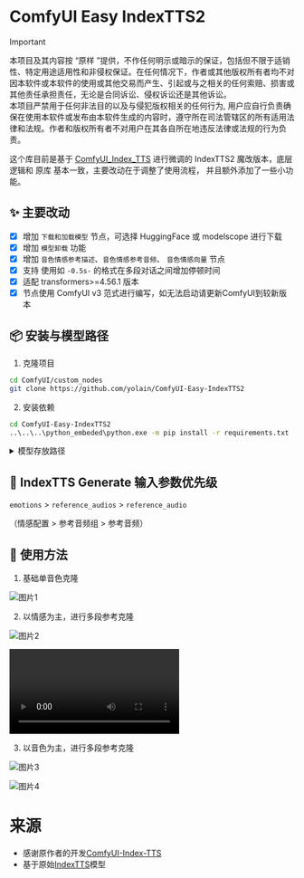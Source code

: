 # ComfyUI Easy IndexTTS2

> [!IMPORTANT]
> 本项目及其内容按 “原样 ”提供，不作任何明示或暗示的保证，包括但不限于适销性、特定用途适用性和非侵权保证。在任何情况下，作者或其他版权所有者均不对因本软件或本软件的使用或其他交易而产生、引起或与之相关的任何索赔、损害或其他责任承担责任，无论是合同诉讼、侵权诉讼还是其他诉讼。<br>
本项目严禁用于任何非法目的以及与侵犯版权相关的任何行为, 用户应自行负责确保在使用本软件或发布由本软件生成的内容时，遵守所在司法管辖区的所有适用法律和法规。作者和版权所有者不对用户在其各自所在地违反法律或法规的行为负责。

这个库目前是基于 [ComfyUI_Index_TTS](https://github.com/chenpipi0807/ComfyUI-Index-TTS) 进行微调的 IndexTTS2 魔改版本，底层逻辑和 原库 基本一致，主要改动在于调整了使用流程，
并且额外添加了一些小功能。


## ✨ 主要改动

- [x] 增加 `下载和加载模型` 节点，可选择 HuggingFace 或 modelscope 进行下载
- [x] 增加 `模型卸载` 功能
- [x] 增加 `音色情感参考描述`、`音色情感参考音频`、 `音色情感向量` 节点
- [x] 支持 使用如 `-0.5s-` 的格式在多段对话之间增加停顿时间
- [x] 适配 transformers>=4.56.1 版本
- [x] 节点使用 ComfyUI v3 范式进行编写，如无法启动请更新ComfyUI到较新版本

## 📦 安装与模型路径

1. 克隆项目
```bash
cd ComfyUI/custom_nodes
git clone https://github.com/yolain/ComfyUI-Easy-IndexTTS2
```

2. 安装依赖
```bash
cd ComfyUI-Easy-IndexTTS2
..\..\..\python_embeded\python.exe -m pip install -r requirements.txt
```

<details>
<summary><kbd>模型存放路径</kbd></summary>

<br>

```text
与原库路径一致，如果使用的是另一个作者的版本请将模型移动至以下路径，或者使用软链接进行关联
```

1) semantic codec（MaskGCT 语义编码器）
   - 页面：[https://huggingface.co/amphion/MaskGCT/tree/main/semantic_codec](https://huggingface.co/amphion/MaskGCT/tree/main/semantic_codec)
   - 直链：[https://huggingface.co/amphion/MaskGCT/resolve/main/semantic_codec/model.safetensors?download=true](https://huggingface.co/amphion/MaskGCT/resolve/main/semantic_codec/model.safetensors?download=true)
   - 放置：`semantic_codec/model.safetensors`

2) CampPlus 说话人嵌入
   - 页面：[https://huggingface.co/funasr/campplus](https://huggingface.co/funasr/campplus)
   - 直链：[https://huggingface.co/funasr/campplus/resolve/main/campplus_cn_common.bin?download=true](https://huggingface.co/funasr/campplus/resolve/main/campplus_cn_common.bin?download=true)
   - 放置：`campplus_cn_common.bin`

3) Wav2Vec2Bert 特征（facebook/w2v-bert-2.0）
   - 页面：[https://huggingface.co/facebook/w2v-bert-2.0](https://huggingface.co/facebook/w2v-bert-2.0)
   - 放置：`w2v-bert-2.0/` 整个文件夹（如 `config.json`、`model.safetensors`、`preprocessor_config.json` 等）
   - 若未提前放置，将自动下载到本地缓存：`./ComfyUI/models/IndexTTS-2/hf_cache/`

4) BigVGAN 声码器
   - 依据 `config.yaml` 中 `vocoder.name`（例如 `nvidia/bigvgan_v2_22khz_80band_256x`）
   - 建议提前将对应模型完整缓存到 `bigvgan/` 下

5) 其他本地直读文件（需与 `config.yaml` 一致）：
   - `gpt.pth`（`cfg.gpt_checkpoint`）
   - `s2mel.pth`（`cfg.s2mel_checkpoint`）
   - `bpe.model`（`cfg.dataset.bpe_model`）
   - `wav2vec2bert_stats.pt`（`cfg.w2v_stat`）
   - `qwen0.6bemo4-merge/`（若 `cfg.qwen_emo_path` 指向该目录）
  
6) 基础模型
   - 页面：[TTS2](https://huggingface.co/IndexTeam/IndexTTS-2/tree/main)
   - 放置：`.\ComfyUI\models\IndexTTS-2` 

示例目录结构（部分）：

```text
ComfyUI/models/IndexTTS-2/
│  .gitattributes
│  bpe.model
│  campplus_cn_common.bin
│  config.yaml
│  feat1.pt
│  feat2.pt
│  gpt.pth
│  README.md
│  s2mel.pth
│  wav2vec2bert_stats.pt
│
├─bigvgan
│  └─bigvgan_v2_22khz_80band_256x
│          .gitattributes
│          .gitignore
│          activations.py
│          bigvgan.py
│          bigvgan_discriminator_optimizer.pt
│          bigvgan_discriminator_optimizer_3msteps.pt
│          bigvgan_generator.pt
│          bigvgan_generator_3msteps.pt
│          config.json
│          env.py
│          LICENSE
│          meldataset.py
│          README.md
│          utils.py
│
├─hf_cache
├─qwen0.6bemo4-merge
│      added_tokens.json
│      chat_template.jinja
│      config.json
│      generation_config.json
│      merges.txt
│      model.safetensors
│      Modelfile
│      special_tokens_map.json
│      tokenizer.json
│      tokenizer_config.json
│      vocab.json
│
├─semantic_codec
│      model.safetensors
│
└─w2v-bert-2.0
        .gitattributes
        config.json
        conformer_shaw.pt
        model.safetensors
        preprocessor_config.json
        README.md
```
</details>

## 🥳 IndexTTS Generate 输入参数优先级

`emotions` > `reference_audios` > `reference_audio`

（情感配置 > 参考音频组 > 参考音频）

## 🤯 使用方法

1. 基础单音色克隆

![图片1](https://github.com/user-attachments/assets/ad18b548-9617-42cd-b086-1bab5e32dbea)

2. 以情感为主，进行多段参考克隆

![图片2](https://github.com/user-attachments/assets/aec59a37-ea53-45c5-9639-5ba8560be378)

<video src=https://github.com/user-attachments/files/22367059/ComfyUI_00001_.mp3></video>

3. 以音色为主，进行多段参考克隆

![图片3](https://github.com/user-attachments/assets/dea5238a-face-44e9-ad90-115bc1b8bba9)

![图片4](https://github.com/user-attachments/assets/7a73fbb8-db9d-42d9-8882-2079904675f2)


# 来源

- 感谢原作者的开发[ComfyUI-Index-TTS](https://github.com/chenpipi0807/ComfyUI-Index-TTS)
- 基于原始[IndexTTS](https://github.com/index-tts/index-tts)模型
